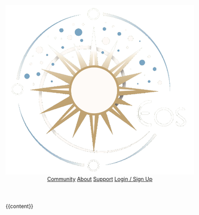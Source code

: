 <!DOCTYPE html>
<html lang="en">
        <head>
                <!-- Global site tag (gtag.js) - Google Analytics -->
                <script async src="https://www.googletagmanager.com/gtag/js?id=UA-172226953-1"></script>
                <script>
                    window.dataLayer = window.dataLayer || [];
                    function gtag(){dataLayer.push(arguments);}
                    gtag('js', new Date());
                    gtag('config', 'UA-172226953-1');
                </script>
                <meta charset="utf-8">
                <meta name="viewport" content="width=device-width, initial-scale=1, user-scalable=yes">
                <title>EOS</title>
                <link rel="stylesheet" type="text/css" href="./styles.css">
                <script src="./js/jquery.v3.4.1.min.js"></script>
                <script src="./js/topics.js"></script>
                <link rel="stylesheet" type="text/css" href="//cdn.jsdelivr.net/npm/slick-carousel@1.8.1/slick/slick.css"/>
                <script type="text/javascript" src="//cdn.jsdelivr.net/npm/slick-carousel@1.8.1/slick/slick.min.js"></script>
                 <script src="https://maxcdn.bootstrapcdn.com/bootstrap/3.4.1/js/bootstrap.min.js">
                <script src="./js/scripts.js"></script>
        </head>
        <body>
                <header id="Header_Main">
                        <a id="Logo_Main" href="index.html"><img src="./img/logo.png"></a>
                        <nav id="Nav_Main">
                                <a href="community.html">Community</a>
                                <a href="about.html">About</a>
                                <a href="faq.html">Support</a>
                                <a href="profile.html">Login / Sign Up</a>
                        </nav>
                </header>
                <div class="content">
                        {{content}}
                </div>
                <footer>
                </footer>
        </body>
</html>